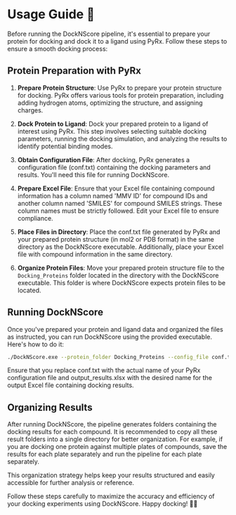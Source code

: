 # Usage Guide 🚀

Before running the DockNScore pipeline, it's essential to prepare your protein for docking and dock it to a ligand using PyRx. Follow these steps to ensure a smooth docking process:

## Protein Preparation with PyRx

1. **Prepare Protein Structure**: Use PyRx to prepare your protein structure for docking. PyRx offers various tools for protein preparation, including adding hydrogen atoms, optimizing the structure, and assigning charges.

2. **Dock Protein to Ligand**: Dock your prepared protein to a ligand of interest using PyRx. This step involves selecting suitable docking parameters, running the docking simulation, and analyzing the results to identify potential binding modes.

3. **Obtain Configuration File**: After docking, PyRx generates a configuration file (conf.txt) containing the docking parameters and results. You'll need this file for running DockNScore.

4. **Prepare Excel File**: Ensure that your Excel file containing compound information has a column named 'MMV ID' for compound IDs and another column named 'SMILES' for compound SMILES strings. These column names must be strictly followed. Edit your Excel file to ensure compliance.

5. **Place Files in Directory**: Place the conf.txt file generated by PyRx and your prepared protein structure (in mol2 or PDB format) in the same directory as the DockNScore executable. Additionally, place your Excel file with compound information in the same directory.

6. **Organize Protein Files**: Move your prepared protein structure file to the `Docking_Proteins` folder located in the directory with the DockNScore executable. This folder is where DockNScore expects protein files to be located.

## Running DockNScore

Once you've prepared your protein and ligand data and organized the files as instructed, you can run DockNScore using the provided executable. Here's how to do it:

```bash
./DockNScore.exe --protein_folder Docking_Proteins --config_file conf.txt --xlsx_file output_results.xlsx
```

Ensure that you replace conf.txt with the actual name of your PyRx configuration file and output_results.xlsx with the desired name for the output Excel file containing docking results.

## Organizing Results

After running DockNScore, the pipeline generates folders containing the docking results for each compound. It is recommended to copy all these result folders into a single directory for better organization. For example, if you are docking one protein against multiple plates of compounds, save the results for each plate separately and run the pipeline for each plate separately.

This organization strategy helps keep your results structured and easily accessible for further analysis or reference.

Follow these steps carefully to maximize the accuracy and efficiency of your docking experiments using DockNScore. Happy docking! 🧬🔬

